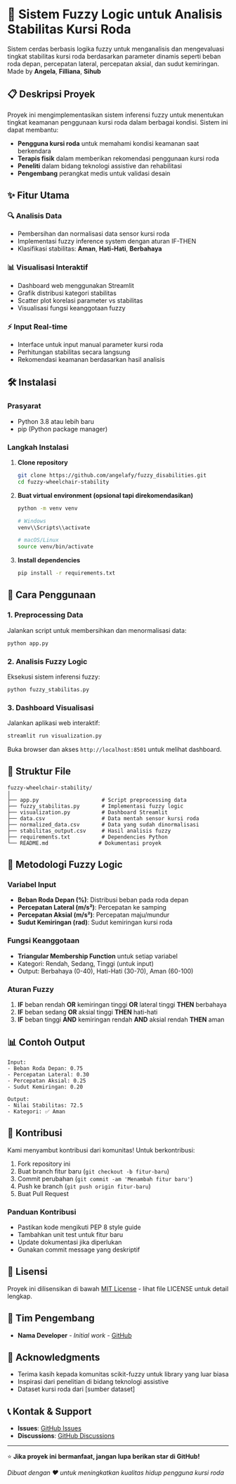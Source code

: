 # 🦽 Sistem Fuzzy Logic untuk Analisis Stabilitas Kursi Roda

Sistem cerdas berbasis logika fuzzy untuk menganalisis dan mengevaluasi tingkat stabilitas kursi roda berdasarkan parameter dinamis seperti beban roda depan, percepatan lateral, percepatan aksial, dan sudut kemiringan. Made by **Angela**, **Filliana**, **Sihub**

## 📋 Deskripsi Proyek

Proyek ini mengimplementasikan sistem inferensi fuzzy untuk menentukan tingkat keamanan penggunaan kursi roda dalam berbagai kondisi. Sistem ini dapat membantu:

- **Pengguna kursi roda** untuk memahami kondisi keamanan saat berkendara
- **Terapis fisik** dalam memberikan rekomendasi penggunaan kursi roda
- **Peneliti** dalam bidang teknologi assistive dan rehabilitasi
- **Pengembang** perangkat medis untuk validasi desain

## ✨ Fitur Utama

### 🔍 Analisis Data
- Pembersihan dan normalisasi data sensor kursi roda
- Implementasi fuzzy inference system dengan aturan IF-THEN
- Klasifikasi stabilitas: **Aman**, **Hati-Hati**, **Berbahaya**

### 📊 Visualisasi Interaktif
- Dashboard web menggunakan Streamlit
- Grafik distribusi kategori stabilitas
- Scatter plot korelasi parameter vs stabilitas
- Visualisasi fungsi keanggotaan fuzzy

### ⚡ Input Real-time
- Interface untuk input manual parameter kursi roda
- Perhitungan stabilitas secara langsung
- Rekomendasi keamanan berdasarkan hasil analisis

## 🛠️ Instalasi

### Prasyarat
- Python 3.8 atau lebih baru
- pip (Python package manager)

### Langkah Instalasi

1. **Clone repository**
   ```bash
   git clone https://github.com/angelafy/fuzzy_disabilities.git
   cd fuzzy-wheelchair-stability
   ```

2. **Buat virtual environment (opsional tapi direkomendasikan)**
   ```bash
   python -m venv venv
   
   # Windows
   venv\\Scripts\\activate
   
   # macOS/Linux
   source venv/bin/activate
   ```

3. **Install dependencies**
   ```bash
   pip install -r requirements.txt
   ```

## 🚀 Cara Penggunaan

### 1. Preprocessing Data
Jalankan script untuk membersihkan dan menormalisasi data:
```bash
python app.py
```

### 2. Analisis Fuzzy Logic
Eksekusi sistem inferensi fuzzy:
```bash
python fuzzy_stabilitas.py
```

### 3. Dashboard Visualisasi
Jalankan aplikasi web interaktif:
```bash
streamlit run visualization.py
```

Buka browser dan akses `http://localhost:8501` untuk melihat dashboard.

## 📁 Struktur File

```
fuzzy-wheelchair-stability/
│
├── app.py                    # Script preprocessing data
├── fuzzy_stabilitas.py       # Implementasi fuzzy logic
├── visualization.py          # Dashboard Streamlit
├── data.csv                  # Data mentah sensor kursi roda
├── normalized_data.csv       # Data yang sudah dinormalisasi
├── stabilitas_output.csv     # Hasil analisis fuzzy
├── requirements.txt          # Dependencies Python
└── README.md                # Dokumentasi proyek
```

## 🧮 Metodologi Fuzzy Logic

### Variabel Input
- **Beban Roda Depan (%)**: Distribusi beban pada roda depan
- **Percepatan Lateral (m/s²)**: Percepatan ke samping
- **Percepatan Aksial (m/s²)**: Percepatan maju/mundur
- **Sudut Kemiringan (rad)**: Sudut kemiringan kursi roda

### Fungsi Keanggotaan
- **Triangular Membership Function** untuk setiap variabel
- Kategori: Rendah, Sedang, Tinggi (untuk input)
- Output: Berbahaya (0-40), Hati-Hati (30-70), Aman (60-100)

### Aturan Fuzzy
1. **IF** beban rendah **OR** kemiringan tinggi **OR** lateral tinggi **THEN** berbahaya
2. **IF** beban sedang **OR** aksial tinggi **THEN** hati-hati  
3. **IF** beban tinggi **AND** kemiringan rendah **AND** aksial rendah **THEN** aman

## 📊 Contoh Output

```
Input:
- Beban Roda Depan: 0.75
- Percepatan Lateral: 0.30
- Percepatan Aksial: 0.25
- Sudut Kemiringan: 0.20

Output: 
- Nilai Stabilitas: 72.5
- Kategori: ✅ Aman
```

## 🤝 Kontribusi

Kami menyambut kontribusi dari komunitas! Untuk berkontribusi:

1. Fork repository ini
2. Buat branch fitur baru (`git checkout -b fitur-baru`)
3. Commit perubahan (`git commit -am 'Menambah fitur baru'`)
4. Push ke branch (`git push origin fitur-baru`)
5. Buat Pull Request

### Panduan Kontribusi
- Pastikan kode mengikuti PEP 8 style guide
- Tambahkan unit test untuk fitur baru
- Update dokumentasi jika diperlukan
- Gunakan commit message yang deskriptif

## 📝 Lisensi

Proyek ini dilisensikan di bawah [MIT License](LICENSE) - lihat file LICENSE untuk detail lengkap.

## 👥 Tim Pengembang

- **Nama Developer** - *Initial work* - [GitHub](https://github.com/username)

## 🙏 Acknowledgments

- Terima kasih kepada komunitas scikit-fuzzy untuk library yang luar biasa
- Inspirasi dari penelitian di bidang teknologi assistive
- Dataset kursi roda dari [sumber dataset]

## 📞 Kontak & Support

- **Issues**: [GitHub Issues](https://github.com/angelafy/fuzzy_disabilities/issues)
- **Discussions**: [GitHub Discussions](https://github.com/angelafy/fuzzy_disabilities/discussions)

---

⭐ **Jika proyek ini bermanfaat, jangan lupa berikan star di GitHub!**

*Dibuat dengan ❤️ untuk meningkatkan kualitas hidup pengguna kursi roda*

